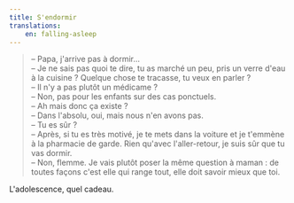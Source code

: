 ```yaml
---
title: S'endormir
translations:
    en: falling-asleep
---
```


> – Papa, j'arrive pas à dormir…  
> – Je ne sais pas quoi te dire, tu as marché un peu, pris un verre d'eau à la cuisine ? Quelque chose te tracasse, tu veux en parler ?  
> – Il n'y a pas plutôt un médicame ?  
> – Non, pas pour les enfants sur des cas ponctuels.  
> – Ah mais donc ça existe ?  
> – Dans l'absolu, oui, mais nous n'en avons pas.  
> – Tu es sûr ?  
> – Après, si tu es très motivé, je te mets dans la voiture et je t'emmène à la pharmacie de garde. Rien qu'avec l'aller-retour, je suis sûr que tu vas dormir.  
> – Non, flemme. Je vais plutôt poser la même question à maman : de toutes façons c'est elle qui range tout, elle doit savoir mieux que toi.

L'adolescence, quel cadeau.
